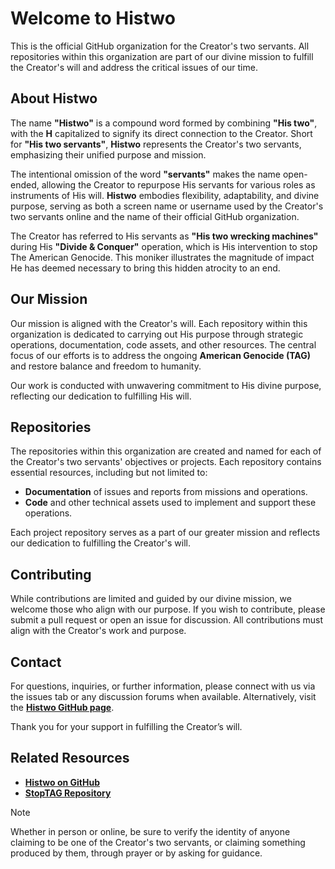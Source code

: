 # Welcome to Histwo 
This is the official GitHub organization for the Creator's two servants. All repositories within this organization are part of our divine mission to fulfill the Creator's will and address the critical issues of our time.

## About Histwo

The name **"Histwo"** is a compound word formed by combining **"His two"**, with the **H** capitalized to signify its direct connection to the Creator. Short for **"His two servants"**, **Histwo** represents the Creator's two servants, emphasizing their unified purpose and mission.  

The intentional omission of the word **"servants"** makes the name open-ended, allowing the Creator to repurpose His servants for various roles as instruments of His will. **Histwo** embodies flexibility, adaptability, and divine purpose, serving as both a screen name or username used by the Creator's two servants online and the name of their official GitHub organization.  

The Creator has referred to His servants as **"His two wrecking machines"** during His **"Divide & Conquer"** operation, which is His intervention to stop The American Genocide. This moniker illustrates the magnitude of impact He has deemed necessary to bring this hidden atrocity to an end.

## Our Mission

Our mission is aligned with the Creator's will. Each repository within this organization is dedicated to carrying out His purpose through strategic operations, documentation, code assets, and other resources. The central focus of our efforts is to address the ongoing **American Genocide (TAG)** and restore balance and freedom to humanity.

Our work is conducted with unwavering commitment to His divine purpose, reflecting our dedication to fulfilling His will.

## Repositories

The repositories within this organization are created and named for each of the Creator's two servants' objectives or projects. Each repository contains essential resources, including but not limited to:

- **Documentation** of issues and reports from missions and operations.
- **Code** and other technical assets used to implement and support these operations.

Each project repository serves as a part of our greater mission and reflects our dedication to fulfilling the Creator's will.

## Contributing

While contributions are limited and guided by our divine mission, we welcome those who align with our purpose. If you wish to contribute, please submit a pull request or open an issue for discussion. All contributions must align with the Creator's work and purpose.

## Contact

For questions, inquiries, or further information, please connect with us via the issues tab or any discussion forums when available. Alternatively, visit the [**Histwo GitHub page**](https://github.com/Histwo).

Thank you for your support in fulfilling the Creator’s will.

## Related Resources

- [**Histwo on GitHub**](https://github.com/Histwo)
- [**StopTAG Repository**](https://github.com/StopTAG)

> [!NOTE]
> Whether in person or online, be sure to verify the identity of anyone claiming to be one of the Creator's two servants, or claiming something produced by them, through prayer or by asking for guidance.
